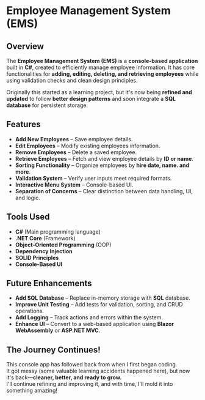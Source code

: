 
# Employee Management System (EMS)

## Overview
The **Employee Management System (EMS)** is a **console-based application** built in **C#**, created to efficiently manage employee information. It has core functionalities for **adding, editing, deleting, and retrieving employees** 
while using validation checks and clean design principles.

Originally this started as a learning project, but it's now being **refined and updated** to follow **better design patterns** and soon integrate a **SQL database** for persistent storage.


## Features
- **Add New Employees** – Save employee details.  
- **Edit Employees** – Modify existing employees information.  
- **Remove Employees** – Delete a saved employee.  
- **Retrieve Employees** – Fetch and view employee details by **ID or name**.  
- **Sorting Functionality** – Organize employees by **hire date, name. and more**.  
- **Validation System** – Verify user inputs meet required formats.  
- **Interactive Menu System** – Console-based UI.  
- **Separation of Concerns** – Clear distinction between data handling, UI, and logic. 


## Tools Used  
- **C#** (Main programming language)  
- **.NET Core** (Framework)  
- **Object-Oriented Programming** (OOP)  
- **Dependency Injection**  
- **SOLID Principles**  
- **Console-Based UI**  

## Future Enhancements
- **Add SQL Database** – Replace in-memory storage with **SQL** database.  
- **Improve Unit Testing** – Add tests for validation, sorting, and CRUD operations.  
- **Add Logging** – Track actions and errors within the system.  
- **Enhance UI** – Convert to a web-based application using **Blazor WebAssembly** or **ASP.NET MVC**.  


## The Journey Continues!
This console app has followed back from when I first began coding.  
It got messy (some valuable learning accidents happened here), but now it's back—**cleaner, better, and ready to grow.**   
I'll continue refining and improving it, and with time, I'll mold it into something amazing!  
